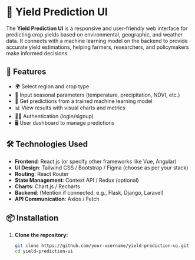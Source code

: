 # 🌾 Yield Prediction UI

The **Yield Prediction UI** is a responsive and user-friendly web interface for predicting crop yields based on environmental, geographic, and weather data. It connects with a machine learning model on the backend to provide accurate yield estimations, helping farmers, researchers, and policymakers make informed decisions.

## 🚀 Features

- 🌍 Select region and crop type
- 📅 Input seasonal parameters (temperature, precipitation, NDVI, etc.)
- 🤖 Get predictions from a trained machine learning model
- 📊 View results with visual charts and metrics
- 🧑‍💻 Authentication (login/signup)
- 🖥️ User dashboard to manage predictions

## 🛠️ Technologies Used

- **Frontend**: React.js (or specify other frameworks like Vue, Angular)
- **UI Design**: Tailwind CSS / Bootstrap / Figma (choose as per your stack)
- **Routing**: React Router
- **State Management**: Context API / Redux (optional)
- **Charts**: Chart.js / Recharts
- **Backend**: (Mention if connected, e.g., Flask, Django, Laravel)
- **API Communication**: Axios / Fetch

## 📦 Installation

1. **Clone the repository:**

   ```bash
   git clone https://github.com/your-username/yield-prediction-ui.git
   cd yield-prediction-ui

